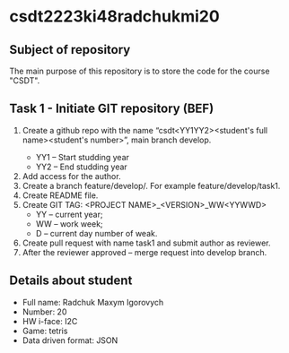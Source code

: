# csdt2223ki48radchukmi20
## Subject of repository
The main purpose of this repository is to store the code for the course "CSDT".
## Task 1 - Initiate GIT repository (BEF)
 1. Create a github repo with the name “csdt&lt;YY1YY2&gt;<group><student's full name><student's number>”, main branch develop.
    - YY1 – Start studding year
    - YY2 – End studding year
 2. Add access for the author.
 3. Create a branch feature/develop/<task number>. For example feature/develop/task1. 
 4. Create README file.
 5. Create GIT TAG: &lt;PROJECT NAME&gt;_&lt;VERSION&gt;_WW&lt;YYWWD&gt;
    - YY – current year;
    - WW – work week;
    - D – current day number of weak. 
 6. Create pull request with name task1 and submit author as reviewer.
 7. After the reviewer approved – merge request into develop branch.
## Details about student
 - Full name: Radchuk Maxym Igorovych
 - Number: 20
 - HW i-face: I2C
 - Game: tetris
 - Data driven format: JSON